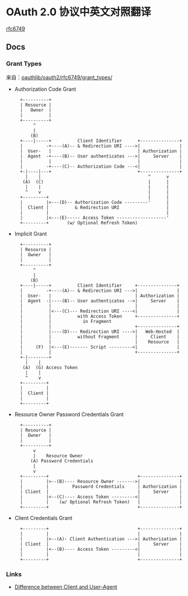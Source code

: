 # OAuth 2.0 协议中英文对照翻译

[rfc6749](https://tools.ietf.org/html/rfc6749)


## Docs

### Grant Types

来自：[oauthlib/oauth2/rfc6749/grant_types/](https://github.com/oauthlib/oauthlib/tree/master/oauthlib/oauth2/rfc6749/grant_types)

- Authorization Code Grant

        +----------+
        | Resource |
        |   Owner  |
        |          |
        +----------+
             ^
             |
            (B)
        +----|-----+          Client Identifier      +---------------+
        |         -+----(A)-- & Redirection URI ---->|               |
        |  User-   |                                 | Authorization |
        |  Agent  -+----(B)-- User authenticates --->|     Server    |
        |          |                                 |               |
        |         -+----(C)-- Authorization Code ---<|               |
        +-|----|---+                                 +---------------+
          |    |                                         ^      v
         (A)  (C)                                        |      |
          |    |                                         |      |
          ^    v                                         |      |
        +---------+                                      |      |
        |         |>---(D)-- Authorization Code ---------'      |
        |  Client |          & Redirection URI                  |
        |         |                                             |
        |         |<---(E)----- Access Token -------------------'
        +---------+       (w/ Optional Refresh Token)

- Implicit Grant

        +----------+
        | Resource |
        |  Owner   |
        |          |
        +----------+
             ^
             |
            (B)
        +----|-----+          Client Identifier     +---------------+
        |         -+----(A)-- & Redirection URI --->|               |
        |  User-   |                                | Authorization |
        |  Agent  -|----(B)-- User authenticates -->|     Server    |
        |          |                                |               |
        |          |<---(C)--- Redirection URI ----<|               |
        |          |          with Access Token     +---------------+
        |          |            in Fragment
        |          |                                +---------------+
        |          |----(D)--- Redirection URI ---->|   Web-Hosted  |
        |          |          without Fragment      |     Client    |
        |          |                                |    Resource   |
        |     (F)  |<---(E)------- Script ---------<|               |
        |          |                                +---------------+
        +-|--------+
          |    |
         (A)  (G) Access Token
          |    |
          ^    v
        +---------+
        |         |
        |  Client |
        |         |
        +---------+

- Resource Owner Password Credentials Grant

        +----------+
        | Resource |
        |  Owner   |
        |          |
        +----------+
             v
             |    Resource Owner
            (A) Password Credentials
             |
             v
        +---------+                                  +---------------+
        |         |>--(B)---- Resource Owner ------->|               |
        |         |         Password Credentials     | Authorization |
        | Client  |                                  |     Server    |
        |         |<--(C)---- Access Token ---------<|               |
        |         |    (w/ Optional Refresh Token)   |               |
        +---------+                                  +---------------+

- Client Credentials Grant

        +---------+                                  +---------------+
        |         |                                  |               |
        |         |>--(A)- Client Authentication --->| Authorization |
        | Client  |                                  |     Server    |
        |         |<--(B)---- Access Token ---------<|               |
        |         |                                  |               |
        +---------+                                  +---------------+

### Links

- [Difference between Client and User-Agent](https://stackoverflow.com/questions/35637601/difference-between-client-and-user-agent/35638254)

